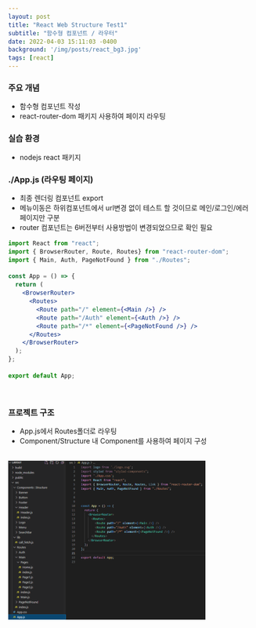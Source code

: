```yaml
---
layout: post
title: "React Web Structure Test1"
subtitle: "함수형 컴포넌트 / 라우터"
date: 2022-04-03 15:11:03 -0400
background: '/img/posts/react_bg3.jpg'
tags: [react]
---
```


### 주요 개념 
* 함수형 컴포넌트 작성
* react-router-dom 패키지 사용하여 페이지 라우팅

### 실습 환경
* nodejs react 패키지

### ./App.js (라우팅 페이지)
* 최종 렌더링 컴포넌트 export
* 메뉴이동은 하위컴포넌트에서 url변경 없이 테스트 할 것이므로 메인/로그인/에러 페이지만 구분
* router 컴포넌트는 6버전부터 사용방법이 변경되었으므로 확인 필요

``` jsx
import React from "react";
import { BrowserRouter, Route, Routes} from "react-router-dom";
import { Main, Auth, PageNotFound } from "./Routes";

const App = () => {
  return (
    <BrowserRouter>
      <Routes>
        <Route path="/" element={<Main />} />
        <Route path="/Auth" element={<Auth />} />
        <Route path="/*" element={<PageNotFound />} />
      </Routes>
    </BrowserRouter>
  );
};

export default App;
```
<br>

### 프로젝트 구조
* App.js에서 Routes폴더로 라우팅
* Component/Structure 내 Component를 사용하여 페이지 구성

<br>

<img src="/img/work/react_structure.png" width="80%" height="80%"> 	

